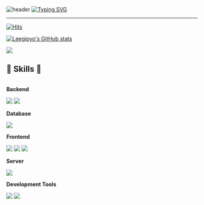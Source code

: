 ![header](https://capsule-render.vercel.app/api?type=waving&color=6994CDEE&text=&animation=twinkling&height=80)
[![Typing SVG](https://readme-typing-svg.demolab.com?font=Alkatra&weight=500&size=45&duration=3500&pause=3&color=6994CDEE&center=false&vCenter=false&multiline=true&repeat=true&width=1000&height=100&lines=Welcome+to+Leegipyo's+GitHub!👋)](https://git.io/typing-svg)
 
<div align="conter">

-------

[![Hits](https://hits.seeyoufarm.com/api/count/incr/badge.svg?url=https%3A%2F%2Fgithub.com%2FLeegipyo&count_bg=%233DC1C8&title_bg=%23555555&icon=&icon_color=%23E7E7E7&title=GITHUB&edge_flat=false)](https://hits.seeyoufarm.com)

[![Leegipyo's GitHub stats](https://github-readme-stats.vercel.app/api?username=Leegipyo&include_all_commits=true&show_icons=true&theme=cobalt)](https://github.com/Leegipyo/github-readme-stats)
  <div>
     <img src="http://github-profile-summary-cards.vercel.app/api/cards/repos-per-language?username=Leegipyo&theme=nord_dark"/>
  </div>
    
## 🔨 Skills 🔨
<div style="display:flex; flex-direction:column; align-items:flex-start;">
    <!-- Backend -->
    <p><strong>Backend</strong></p>
    <div>
        <img src="https://img.shields.io/badge/Java-007396?style=for-the-badge&logo=Java&logoColor=white"> 
        <img src="https://img.shields.io/badge/Spring Framework-6DB33F?style=for-the-badge&logo=spring boot&logoColor=white"> 
    </div>
    <!-- Database -->
    <p><strong>Database</strong></p>
    <div>
        <img src="https://img.shields.io/badge/mysql-4479A1?style=for-the-badge&logo=mysql&logoColor=white"> 
    </div><p><strong>Frontend</strong></p>
    <div>
        <img src="https://img.shields.io/badge/html5-E34F26?style=flat-square&logo=html5&logoColor=white"> 
        <img src="https://img.shields.io/badge/css-1572B6?style=flat-square&logo=css3&logoColor=white"> 
        <img src="https://img.shields.io/badge/javascript-F7DF1E?style=flat-square&logo=javascript&logoColor=black"> 
    </div>
    <!-- Server -->
    <p><strong>Server</strong></p>
    <div>
        <img src="https://img.shields.io/badge/apache tomcat-F8DC75?style=for-the-badge&logo=apachetomcat&logoColor=black">
    </div>
     <p><strong>Development Tools</strong></p>
     <div>
     <img src="https://img.shields.io/badge/eclipse-2C2255?style=for-the-badge&logo=eclipseide&logoColor=white">
      <img src="https://img.shields.io/badge/Visual Studio Code-007ACC?style=for-the-badge&logo=Visual Studio Code&logoColor=white">
     </div>
</div><br>
</div>
